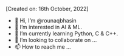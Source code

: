 [Created on: 16th October, 2022]
- 👋 Hi, I’m @rounaqbhasin
- 👀 I’m interested in AI & ML.
- 🌱 I’m currently learning Python, C & C++.
- 💞️ I’m looking to collaborate on ...
- 📫 How to reach me ...

<!---
rounaqbhasin/rounaqbhasin is a ✨ special ✨ repository because its `README.md` (this file) appears on your GitHub profile.
You can click the Preview link to take a look at your changes.
--->
